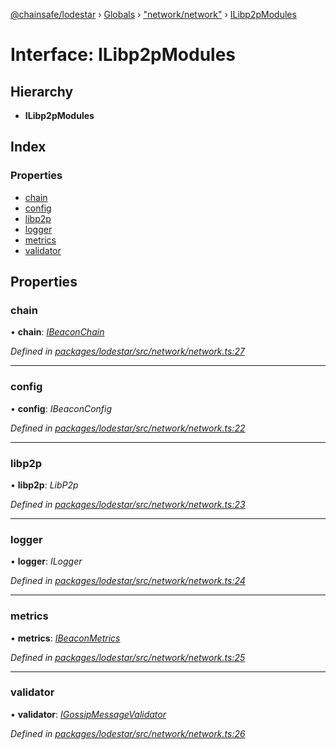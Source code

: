 [@chainsafe/lodestar](../README.md) › [Globals](../globals.md) › ["network/network"](../modules/_network_network_.md) › [ILibp2pModules](_network_network_.ilibp2pmodules.md)

# Interface: ILibp2pModules

## Hierarchy

* **ILibp2pModules**

## Index

### Properties

* [chain](_network_network_.ilibp2pmodules.md#chain)
* [config](_network_network_.ilibp2pmodules.md#config)
* [libp2p](_network_network_.ilibp2pmodules.md#libp2p)
* [logger](_network_network_.ilibp2pmodules.md#logger)
* [metrics](_network_network_.ilibp2pmodules.md#metrics)
* [validator](_network_network_.ilibp2pmodules.md#validator)

## Properties

###  chain

• **chain**: *[IBeaconChain](_chain_interface_.ibeaconchain.md)*

*Defined in [packages/lodestar/src/network/network.ts:27](https://github.com/ChainSafe/lodestar/blob/393d800/packages/lodestar/src/network/network.ts#L27)*

___

###  config

• **config**: *IBeaconConfig*

*Defined in [packages/lodestar/src/network/network.ts:22](https://github.com/ChainSafe/lodestar/blob/393d800/packages/lodestar/src/network/network.ts#L22)*

___

###  libp2p

• **libp2p**: *LibP2p*

*Defined in [packages/lodestar/src/network/network.ts:23](https://github.com/ChainSafe/lodestar/blob/393d800/packages/lodestar/src/network/network.ts#L23)*

___

###  logger

• **logger**: *ILogger*

*Defined in [packages/lodestar/src/network/network.ts:24](https://github.com/ChainSafe/lodestar/blob/393d800/packages/lodestar/src/network/network.ts#L24)*

___

###  metrics

• **metrics**: *[IBeaconMetrics](_metrics_interface_.ibeaconmetrics.md)*

*Defined in [packages/lodestar/src/network/network.ts:25](https://github.com/ChainSafe/lodestar/blob/393d800/packages/lodestar/src/network/network.ts#L25)*

___

###  validator

• **validator**: *[IGossipMessageValidator](_network_gossip_interface_.igossipmessagevalidator.md)*

*Defined in [packages/lodestar/src/network/network.ts:26](https://github.com/ChainSafe/lodestar/blob/393d800/packages/lodestar/src/network/network.ts#L26)*
